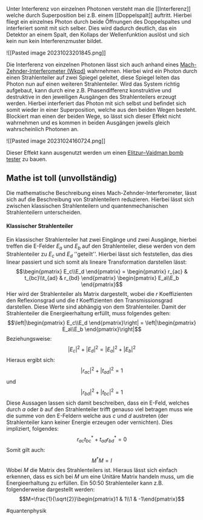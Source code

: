 Unter Interferenz von einzelnen Photonen versteht man die [[Interferenz]] welche durch Superposition bei z.B. einem [[Doppelspalt]] auftritt. Hierbei fliegt ein einzelnes Photon durch beide Öffnungen des Doppelspaltes und interferiert somit mit sich selber. Dies wird dadurch deutlich, das ein Detektor an einem Spalt, den Kollaps der Wellenfunktion auslöst und sich kein nun kein Interferenzmuster bildet. 

![[Pasted image 20231023201845.png]]

Die Interferenz von einzelnen Photonen lässt sich auch anhand eines <a href=https://de.wikipedia.org/wiki/Mach-Zehnder-Interferometer>Mach-Zehnder-Interferometer (Wkpd)</a> wahrnehmen. Hierbei wird ein Photon durch einen Strahlenteiler auf zwei Spiegel geleitet, diese Spiegel leiten das Photon nun auf einen weiteren Strahlenteiler. Wird das System richtig aufgebaut, kann durch eine z.B. Phasendifferenz konstruktive und destruktive in den jeweiligen Ausgängen des Strahlenteilers erzeugt werden. Hierbei interferiert das Photon mit sich selbst und befindet sich somit wieder in einer Superposition, welche aus den beiden Wegen besteht. Blockiert man einen der beiden Wege, so lässt sich dieser Effekt nicht wahrnehmen und es kommen in beiden Ausgängen jeweils gleich wahrscheinlich Photonen an.

![[Pasted image 20231024160724.png]]

Dieser Effekt kann ausgenutzt werden um einen <a href=https://en.wikipedia.org/wiki/Elitzur%E2%80%93Vaidman_bomb_tester>Elitzur–Vaidman bomb tester</a> zu bauen.


## Mathe ist toll (unvollständig)
Die mathematische Beschreibung eines Mach-Zehnder-Interferometer, lässt sich auf die Beschreibung von Strahlenteilern reduzieren. Hierbei lässt sich zwischen klassischen Strahlenteilern und quantenmechanischen Strahlenteilern unterscheiden. 

#### Klassischer Strahlenteiler
Ein klassischer Strahlenteiler hat zwei Eingänge und zwei Ausgänge, hierbei treffen die E-Felder $E_a$ und $E_b$ auf den Strahlenteiler, diese werden von dem Strahlenteiler zu $E_c$ und $E_d$ ''geteilt''. Hierbei lässt sich feststellen, das dies linear passiert und sich somit als lineare Transformation darstellen lässt:
$$\begin{pmatrix} E_c\\E_d \end{pmatrix} = \begin{pmatrix} r_{ac} & t_{bc}\\t_{ad} & r_{bd} \end{pmatrix} \begin{pmatrix} E_a\\E_b \end{pmatrix}$$
Hier wird der Strahlenteiler als Matrix dargestellt, wobei die $r$ Koeffizienten den Reflexionsgrad und die $t$ Koeffizienten den Transmissionsgrad darstellen. Diese Werte sind abhängig von dem Strahlenteiler. Damit der Strahlenteiler die Energieerhaltung erfüllt, muss folgendes gelten:
$$\left|\begin{pmatrix} E_c\\E_d \end{pmatrix}\right| = \left|\begin{pmatrix} E_a\\E_b \end{pmatrix}\right|$$
Beziehungsweise:
$$|E_c|^2+|E_d|^2 = |E_a|^2+|E_b|^2$$
Hieraus ergibt sich:
$$|r_{ac}|^2 + |t_{ad}|^2 = 1$$
und
$$|r_{bd}|^2 + |t_{bc}|^2 = 1$$
Diese Aussagen lassen sich damit beschreiben, dass ein E-Feld, welches durch $a$ oder $b$ auf den Strahlenteiler trifft genauso viel betragen muss wie die summe von den E-Feldern welche aus $c$ und $d$ austreten (der Strahlenteiler kann keiner Energie erzeugen oder vernichten). Dies impliziert, folgendes:
$$r_{ac}t_{bc}^* +t_{ad}r_{bd}^* = 0$$
Somit gilt auch:
$$ M^{\dagger}M = I$$
Wobei $M$ die Matrix des Strahlenteilers ist. Hieraus lässt sich einfach erkennen, dass es sich bei $M$ um eine Unitäre Matrix handeln muss, um die Energieerhaltung zu erfüllen. Ein 50:50 Strahlenteiler kann z.B. folgenderweise dargestellt werden:
$$M=\frac{1}{\sqrt{2}}\begin{pmatrix}1 & 1\\1 & -1\end{pmatrix}$$


#quantenphysik 